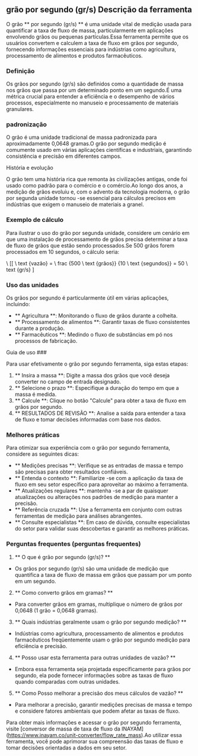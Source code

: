 ## grão por segundo (gr/s) Descrição da ferramenta

O grão ** por segundo (gr/s) ** é uma unidade vital de medição usada para quantificar a taxa de fluxo de massa, particularmente em aplicações envolvendo grãos ou pequenas partículas.Essa ferramenta permite que os usuários convertem e calculem a taxa de fluxo em grãos por segundo, fornecendo informações essenciais para indústrias como agricultura, processamento de alimentos e produtos farmacêuticos.

### Definição

Os grãos por segundo (gr/s) são definidos como a quantidade de massa nos grãos que passa por um determinado ponto em um segundo.É uma métrica crucial para entender a eficiência e o desempenho de vários processos, especialmente no manuseio e processamento de materiais granulares.

### padronização

O grão é uma unidade tradicional de massa padronizada para aproximadamente 0,0648 gramas.O grão por segundo medição é comumente usado em várias aplicações científicas e industriais, garantindo consistência e precisão em diferentes campos.

História e evolução

O grão tem uma história rica que remonta às civilizações antigas, onde foi usado como padrão para o comércio e o comércio.Ao longo dos anos, a medição de grãos evoluiu e, com o advento da tecnologia moderna, o grão por segunda unidade tornou -se essencial para cálculos precisos em indústrias que exigem o manuseio de materiais a granel.

### Exemplo de cálculo

Para ilustrar o uso do grão por segunda unidade, considere um cenário em que uma instalação de processamento de grãos precisa determinar a taxa de fluxo de grãos que estão sendo processados.Se 500 grãos forem processados ​​em 10 segundos, o cálculo seria:

\ [[
\ text {vazão} = \ frac {500 \ text {grãos}} {10 \ text {segundos}} = 50 \ text {gr/s}
\]

### Uso das unidades

Os grãos por segundo é particularmente útil em várias aplicações, incluindo:

- ** Agricultura **: Monitorando o fluxo de grãos durante a colheita.
- ** Processamento de alimentos **: Garantir taxas de fluxo consistentes durante a produção.
- ** Farmacêuticos **: Medindo o fluxo de substâncias em pó nos processos de fabricação.

Guia de uso ###

Para usar efetivamente o grão por segundo ferramenta, siga estas etapas:

1. ** Insira a massa **: Digite a massa dos grãos que você deseja converter no campo de entrada designado.
2. ** Selecione o prazo **: Especifique a duração do tempo em que a massa é medida.
3. ** Calcule **: Clique no botão "Calcule" para obter a taxa de fluxo em grãos por segundo.
4. ** RESULTADOS DE REVISÃO **: Analise a saída para entender a taxa de fluxo e tomar decisões informadas com base nos dados.

### Melhores práticas

Para otimizar sua experiência com o grão por segundo ferramenta, considere as seguintes dicas:

- ** Medições precisas **: Verifique se as entradas de massa e tempo são precisas para obter resultados confiáveis.
- ** Entenda o contexto **: Familiarize -se com a aplicação da taxa de fluxo em seu setor específico para aproveitar ao máximo a ferramenta.
- ** Atualizações regulares **: mantenha -se a par de quaisquer atualizações ou alterações nos padrões de medição para manter a precisão.
- ** Referência cruzada **: Use a ferramenta em conjunto com outras ferramentas de medição para análises abrangentes.
- ** Consulte especialistas **: Em caso de dúvida, consulte especialistas do setor para validar suas descobertas e garantir as melhores práticas.

### Perguntas frequentes (perguntas frequentes)

1. ** O que é grão por segundo (gr/s)? **
- Os grãos por segundo (gr/s) são uma unidade de medição que quantifica a taxa de fluxo de massa em grãos que passam por um ponto em um segundo.

2. ** Como converto grãos em gramas? **
- Para converter grãos em gramas, multiplique o número de grãos por 0,0648 (1 grão = 0,0648 gramas).

3. ** Quais indústrias geralmente usam o grão por segundo medição? **
- Indústrias como agricultura, processamento de alimentos e produtos farmacêuticos freqüentemente usam o grão por segundo medição para eficiência e precisão.

4. ** Posso usar esta ferramenta para outras unidades de vazão? **
- Embora essa ferramenta seja projetada especificamente para grãos por segundo, ela pode fornecer informações sobre as taxas de fluxo quando comparadas com outras unidades.

5. ** Como Posso melhorar a precisão dos meus cálculos de vazão? **
- Para melhorar a precisão, garantir medições precisas de massa e tempo e considere fatores ambientais que podem afetar as taxas de fluxo.

Para obter mais informações e acessar o grão por segundo ferramenta, visite [conversor de massa de taxa de fluxo da INAYAM] (https://www.inayam.co/unit-converter/flow_rate_mass).Ao utilizar essa ferramenta, você pode aprimorar sua compreensão das taxas de fluxo e tomar decisões orientadas a dados em seu setor.